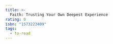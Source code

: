 ```yaml
---
title: >-
  Faith: Trusting Your Own Deepest Experience
rating: 0
isbn: "1573223409"
tags:
  - to-read
---
```


